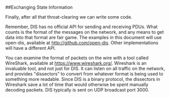 ##Exchanging State Information

Finally, after all that throat-clearing we can write some code. 

Remember, DIS has no official API for sending and receiving PDUs. What counts is the format of the messages on the network, and any means to get data into that format are fair game. The examples in this document will use open-dis, available at <a href="http://github.com/open-dis">http://github.com/open-dis</a>. Other implementations will have a different API.

You can examine the format of packets on the wire with a tool called WireShark, available at <a href="https://www.wireshark.org/">https://www.wireshark.org/</a>. Wireshark is an invaluable tool, and not just for DIS. It can listen on all traffic on the network, and provides "dissectors" to convert from whatever format is being used to something more readable. Since DIS is a binary protocol, the dissectors in Wireshark save a lot of time that would otherwise be spent manually decoding packets. DIS typically is sent on UDP broadcast port 3000.
